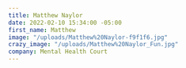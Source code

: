 ```yaml
---
title: Matthew Naylor
date: 2022-02-10 15:34:00 -05:00
first_name: Matthew
image: "/uploads/Matthew%20Naylor-f9f1f6.jpg"
crazy_image: "/uploads/Matthew%20Naylor_Fun.jpg"
company: Mental Health Court
---
```


